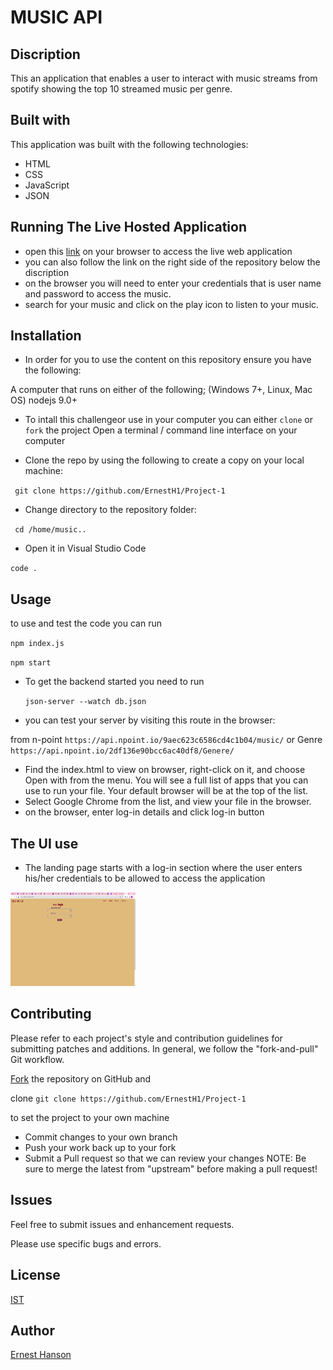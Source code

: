 # MUSIC API

## Discription

This an application that enables a user to interact with music streams from spotify showing the top 10 streamed music per genre.


## Built with
This application was built with the following technologies: 

* HTML
* CSS
* JavaScript
* JSON


   

## Running The Live Hosted Application

* open this [link](https://ernesth1.github.io/Project-1/) on your browser to access the live web application
* you can also follow the link on the right side of the repository below the discription
* on the browser you will need to enter your credentials that is user name and password to access the music. 
* search for your music and click on the play icon to listen to your music.

## Installation

* In order for you to use the content on this repository ensure you have the following:

A computer that runs on either of the following; (Windows 7+, Linux, Mac OS)
nodejs 9.0+

* To intall this challengeor use in your computer you can either ``clone`` or ``fork`` the project
Open a terminal / command line interface on your computer

* Clone the repo by using the following to create a copy on your local machine:

 `` git clone https://github.com/ErnestH1/Project-1``
* Change directory to the repository folder:

 `` cd /home/music..``
 
*  Open it in Visual Studio Code

  ``code .``

## Usage

to use and test the code you can run

``npm index.js ``

``npm start``

* To get the backend started you need to run

  ``json-server --watch db.json``

 * you can test your  server by visiting this route in the browser:
 
  from n-point ``https://api.npoint.io/9aec623c6586cd4c1b04/music/``  or Genre ``https://api.npoint.io/2df136e90bcc6ac40df8/Genere/``
  
* Find the index.html  to view on browser, right-click on it, and choose Open with from the menu. You will see a full list of apps that you can use to run your file. Your default browser will be at the top of the list.
* Select Google Chrome from the list, and view your file in the browser.
* on the browser, enter log-in details and click log-in button

## The UI use

* The landing page starts with a log-in section where the user enters his/her credentials to be allowed to access the application

<img src="./images/login.png"  width="200" height="150"/>



## Contributing

Please refer to each project's style and contribution guidelines for submitting patches and additions. In general, we follow the "fork-and-pull" Git workflow.

[Fork](https://github.com/ErnestH1/Project-1) the repository on GitHub and 

clone   `` git clone https://github.com/ErnestH1/Project-1  `` 

to set the project to your own machine
* Commit changes to your own branch
* Push your work back up to your fork
* Submit a Pull request so that we can review your changes
NOTE: Be sure to merge the latest from "upstream" before making a pull request!

## Issues

Feel free to submit issues and enhancement requests.

Please use specific bugs and errors.

## License

[IST](https://opensource.org/licenses/ISC)


## Author

[Ernest Hanson](https://github.com/ErnestH1)


 